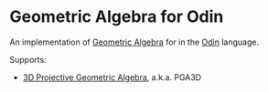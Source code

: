 # Geometric Algebra for Odin

An implementation of [Geometric Algebra](https://bivector.net/) for in the [Odin](https://odin-lang.org/) language.

Supports:
* [3D Projective Geometric Algebra](https://bivector.net/tools.html?p=3&q=0&r=1), a.k.a. PGA3D

